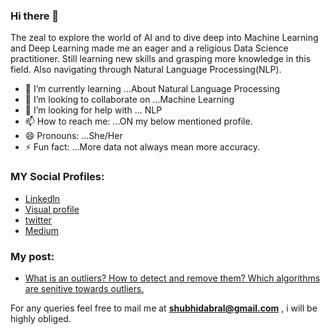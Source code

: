 ### Hi there 👋
 
The zeal to explore the world of AI and to dive deep into Machine Learning and Deep Learning made me an eager and a religious Data Science practitioner. Still learning new skills and grasping more knowledge in this field. Also navigating through Natural Language Processing(NLP).


- 🌱 I’m currently learning ...About Natural Language Processing
- 👯 I’m looking to collaborate on ...Machine Learning 
- 🤔 I’m looking for help with ... NLP
- 📫 How to reach me: ...ON my below mentioned profile.
- 😄 Pronouns: ...She/Her
- ⚡ Fun fact: ...More data not always mean more accuracy.

### MY Social Profiles:
* [Linkedln](https://www.linkedin.com/in/shubhangi-dabral-b79705145/)
* [Visual profile](https://sourcerer.io/shubhangidabral13)
* [twitter](https://twitter.com/Shubhi_Dabral)
* [Medium](https://medium.com/@shubhidabral)

### My post:
* [What is an outliers? How to detect and remove them? Which algorithms are senitive towards outliers.](https://medium.com/@shubhidabral/what-is-an-outliers-how-to-detect-and-remove-them-which-algorithm-are-sensitive-towards-outliers-2d501993d59)




For any queries  feel free to mail me at **shubhidabral@gmail.com** , i will be highly obliged.
